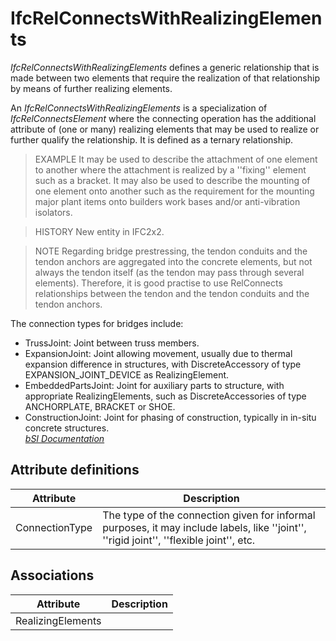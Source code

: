 IfcRelConnectsWithRealizingElements
===================================
_IfcRelConnectsWithRealizingElements_ defines a generic relationship that is
made between two elements that require the realization of that relationship by
means of further realizing elements.  
  
An _IfcRelConnectsWithRealizingElements_ is a specialization of
_IfcRelConnectsElement_ where the connecting operation has the additional
attribute of (one or many) realizing elements that may be used to realize or
further qualify the relationship. It is defined as a ternary relationship.  
  
> EXAMPLE  It may be used to describe the attachment of one element to another
> where the attachment is realized by a ''fixing'' element such as a bracket.
> It may also be used to describe the mounting of one element onto another
> such as the requirement for the mounting major plant items onto builders
> work bases and/or anti-vibration isolators.  
  
> HISTORY  New entity in IFC2x2.  
  
> NOTE  Regarding bridge prestressing, the tendon conduits and the tendon
> anchors are aggregated into the concrete elements, but not always the tendon
> itself (as the tendon may pass through several elements). Therefore, it is
> good practise to use RelConnects relationships between the tendon and the
> tendon conduits and the tendon anchors.  
  
The connection types for bridges include:  
  
* TrussJoint: Joint between truss members.  
* ExpansionJoint: Joint allowing movement, usually due to thermal expansion difference in structures, with DiscreteAccessory of type EXPANSION_JOINT_DEVICE as RealizingElement.  
* EmbeddedPartsJoint: Joint for auxiliary parts to structure, with appropriate RealizingElements, such as DiscreteAccessories of type ANCHORPLATE, BRACKET or SHOE.   
* ConstructionJoint: Joint for phasing of construction, typically in in-situ concrete structures.  
[ _bSI
Documentation_](https://standards.buildingsmart.org/IFC/DEV/IFC4_2/FINAL/HTML/schema/ifcproductextension/lexical/ifcrelconnectswithrealizingelements.htm)


Attribute definitions
---------------------
| Attribute      | Description                                                                                                                              |
|----------------|------------------------------------------------------------------------------------------------------------------------------------------|
| ConnectionType | The type of the connection given for informal purposes, it may include labels, like ''joint'', ''rigid joint'', ''flexible joint'', etc. |

Associations
------------
| Attribute         | Description   |
|-------------------|---------------|
| RealizingElements |               |

